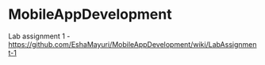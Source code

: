 # MobileAppDevelopment

Lab assignment 1 - https://github.com/EshaMayuri/MobileAppDevelopment/wiki/LabAssignment-1
